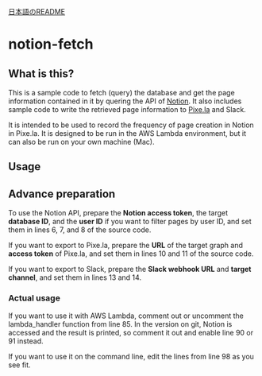 [日本語のREADME](README_ja.md)
# notion-fetch

## What is this?

This is a sample code to fetch (query) the database and get the page information contained in it by quering the API of [Notion](https://www.notion.so). It also includes sample code to write the retrieved page information to [Pixe.la](https://pixe.la/ja) and Slack.

It is intended to be used to record the frequency of page creation in Notion in Pixe.la.
It is designed to be run in the AWS Lambda environment, but it can also be run on your own machine (Mac).

## Usage

## Advance preparation
To use the Notion API, prepare the **Notion access token**, the target **database ID**, and the **user ID** if you want to filter pages by user ID, and set them in lines 6, 7, and 8 of the source code.

If you want to export to Pixe.la, prepare the **URL** of the target graph and **access token** of Pixe.la, and set them in lines 10 and 11 of the source code.

If you want to export to Slack, prepare the **Slack webhook URL** and **target channel**, and set them in lines 13 and 14.


### Actual usage
If you want to use it with AWS Lambda, comment out or uncomment the lambda_handler function from line 85.
In the version on git, Notion is accessed and the result is printed, so comment it out and enable line 90 or 91 instead.

If you want to use it on the command line, edit the lines from line 98 as you see fit.
